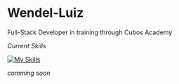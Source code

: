 # Wendel-Luiz

Full-Stack Developer in training through Cubos Academy

*Current Skills*

[![My Skills](https://skillicons.dev/icons?i=nodejs,css,html,js,python)](https://skillicons.dev)


*comming soon*


